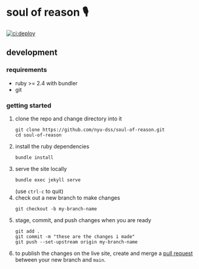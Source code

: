 # soul of reason 🎙️
[![ci:deploy](https://github.com/nyu-dss/black-solidarity-day/workflows/ci:deploy/badge.svg)](https://github.com/nyu-dss/black-solidarity-day/actions)

## development
### requirements
- ruby >= 2.4 with bundler
- git

### getting started
1. clone the repo and change directory into it
    ```
    git clone https://github.com/nyu-dss/soul-of-reason.git
    cd soul-of-reason
    ```
2. install the ruby dependencies
    ```
    bundle install
    ```
3. serve the site locally
    ```
    bundle exec jekyll serve
    ```
    (use `ctrl-c` to quit)
4. check out a new branch to make changes
    ```
    git checkout -b my-branch-name
    ```
5. stage, commit, and push changes when you are ready
    ```
    git add .
    git commit -m "these are the changes i made"
    git push --set-upstream origin my-branch-name
    ```
6. to publish the changes on the live site, create and merge a [pull request](https://github.com/nyu-dss/soul-of-reason/pulls) between your new branch and `main`.
